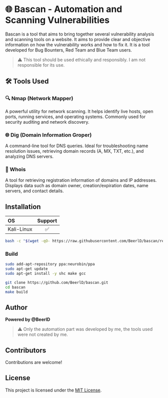 # 🌐 Bascan - Automation and Scanning Vulnerabilities

Bascan is a tool that aims to bring together several vulnerability analysis and scanning tools on a website. It aims to provide clear and objective information on how the vulnerability works and how to fix it. It is a tool developed for Bug Bounters, Red Team and Blue Team users.

> :warning: This tool should be used ethically and responsibly. I am not responsible for its use.

## 🛠️ Tools Used

### 🔍 Nmap (Network Mapper)

A powerful utility for network scanning. It helps identify live hosts, open ports, running services, and operating systems. Commonly used for security auditing and network discovery.

### 🌐 Dig (Domain Information Groper)

A command-line tool for DNS queries. Ideal for troubleshooting name resolution issues, retrieving domain records (A, MX, TXT, etc.), and analyzing DNS servers.

### 🧾 Whois

A tool for retrieving registration information of domains and IP addresses. Displays data such as domain owner, creation/expiration dates, name servers, and contact details.

## Installation

| OS                     | Support                 |
| :--------------------- | :---------------------: |
| Kali-Linux             | :white_check_mark:      |

```sh
bash -c "$(wget -qO- https://raw.githubusercontent.com/BeerlD/bascan/refs/heads/main/install.sh)"
```

### Build

```sh
sudo add-apt-repository ppa:neurobin/ppa
sudo apt-get update
sudo apt-get install -y shc make gcc

git clone https://github.com/BeerlD/bascan.git
cd bascan
make build
```

## Author

**Powered by @BeerlD** <br>

> :warning: Only the automation part was developed by me, the tools used were not created by me.

## Contributors

Contributions are welcome!

<!--- <table>
  <tr>
    <td align="center">
      <img src="https://github.com/BeerlD.png" width="60" height="60" style="border-radius:50%; border: 2px solid #ccc;"><br>
      <sub><b>@BeerlD</b></sub>
    </td>
  </tr>
</table> -->

## License

This project is licensed under the [MIT License](LICENSE).
